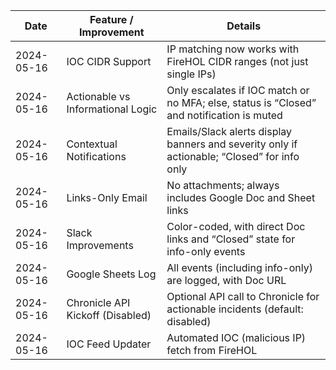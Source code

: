 | Date       | Feature / Improvement                | Details                                                                                     |
|------------|-------------------------------------|---------------------------------------------------------------------------------------------|
| 2024-05-16 | IOC CIDR Support                    | IP matching now works with FireHOL CIDR ranges (not just single IPs)                        |
| 2024-05-16 | Actionable vs Informational Logic   | Only escalates if IOC match or no MFA; else, status is “Closed” and notification is muted   |
| 2024-05-16 | Contextual Notifications            | Emails/Slack alerts display banners and severity only if actionable; “Closed” for info only |
| 2024-05-16 | Links-Only Email                    | No attachments; always includes Google Doc and Sheet links                                  |
| 2024-05-16 | Slack Improvements                  | Color-coded, with direct Doc links and “Closed” state for info-only events                  |
| 2024-05-16 | Google Sheets Log                   | All events (including info-only) are logged, with Doc URL                                   |
| 2024-05-16 | Chronicle API Kickoff (Disabled)    | Optional API call to Chronicle for actionable incidents (default: disabled)                 |
| 2024-05-16 | IOC Feed Updater                    | Automated IOC (malicious IP) fetch from FireHOL                                             |
